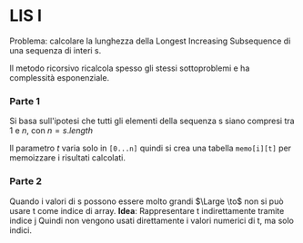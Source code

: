 # LIS I
Problema: calcolare la lunghezza della Longest Increasing Subsequence di una sequenza di interi s. 

Il metodo ricorsivo ricalcola spesso gli stessi sottoproblemi e ha complessità esponenziale. 

### Parte 1
Si basa sull'ipotesi che tutti gli elementi della sequenza s siano compresi tra $1$ e $n$, con $n=s.length$ 

Il parametro $t$ varia solo in `[0...n]` quindi si crea una tabella `memo[i][t]` per memoizzare i risultati calcolati. 

### Parte 2
Quando i valori di s possono essere molto grandi $\Large \to$ non si può usare t come indice di array. 
**Idea**: 
Rappresentare t indirettamente tramite indice j
Quindi non vengono usati direttamente i valori numerici di t, ma solo indici. 
